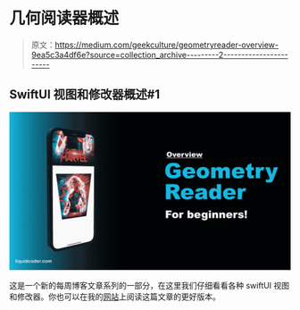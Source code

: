 # 几何阅读器概述

> 原文：<https://medium.com/geekculture/geometryreader-overview-9ea5c3a4df6e?source=collection_archive---------2----------------------->

## SwiftUI 视图和修改器概述#1

![](img/ad169b76ea67128550b7c47c1be1f54e.png)

这是一个新的每周博客文章系列的一部分，在这里我们仔细看看各种 swiftUI 视图和修改器。你也可以在我的[网站](https://liquidcoder.com/article/geometryreader-overview)上阅读这篇文章的更好版本。